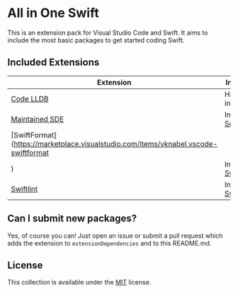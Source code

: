 # All in One Swift

This is an extension pack for Visual Studio Code and Swift. It aims to include the most basic packages to get started coding Swift.

## Included Extensions
| Extension | Installation |
|-----------|---|
| [Code LLDB](https://marketplace.visualstudio.com/items?itemName=vadimcn.vscode-lldb) | Have lldb installed |
| [Maintained SDE](https://marketplace.visualstudio.com/items?itemName=vknabel.vscode-swift-development-environment) | Install [Sourcekite](https://github.com/vknabel/vscode-swift-development-environment#installation) |
| [SwiftFormat](https://marketplace.visualstudio.com/items/vknabel.vscode-swiftformat
) | Install [SwiftFormat](https://github.com/nicklockwood/SwiftFormat#how-do-i-install-it) |
| [Swiftlint](https://marketplace.visualstudio.com/items/shinnn.swiftlint) | Install [SwiftLint](https://github.com/realm/SwiftLint#installation) |

## Can I submit new packages?
Yes, of course you can! Just open an issue or submit a pull request which adds the extension to `extensionDependencies` and to this README.md.

## License
This collection is available under the [MIT](https://github.com/vknabel/archery/master/LICENSE) license.
